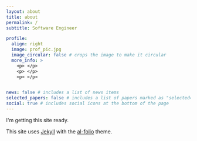 ```yaml
---
layout: about
title: about
permalink: /
subtitle: Software Engineer

profile:
  align: right
  image: prof_pic.jpg
  image_circular: false # crops the image to make it circular
  more_info: >
    <p> </p>
    <p> </p>
    <p> </p>


news: false # includes a list of news items
selected_papers: false # includes a list of papers marked as "selected={true}"
social: true # includes social icons at the bottom of the page
---
```


I'm getting this site ready.





This site uses <a href="https://jekyllrb.com/" target="_blank">Jekyll</a> with the <a href="https://github.com/alshedivat/al-folio">al-folio</a> theme.
